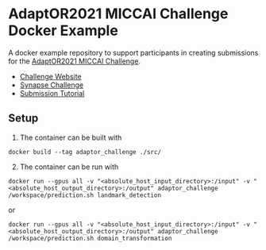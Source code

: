 # AdaptOR2021 MICCAI Challenge Docker Example

A docker example repository to support participants in creating submissions for
the [AdaptOR2021 MICCAI Challenge](https://www.synapse.org/AdaptOR_Challenge_2021_MICCAI).

- [Challenge Website](https://adaptor2021.github.io/)
- [Synapse Challenge](https://www.synapse.org/AdaptOR_Challenge_2021_MICCAI)
- [Submission Tutorial](https://www.synapse.org/#!Synapse:syn25314439/wiki/610471)

## Setup

1. The container can be built with

```
docker build --tag adaptor_challenge ./src/
```

2. The container can be run with
```
docker run --gpus all -v "<absolute_host_input_directory>:/input" -v "<absolute_host_output_directory>:/output" adaptor_challenge /workspace/prediction.sh landmark_detection
```  

or

```
docker run --gpus all -v "<absolute_host_input_directory>:/input" -v "<absolute_host_output_directory>:/output" adaptor_challenge /workspace/prediction.sh domain_transformation
```
